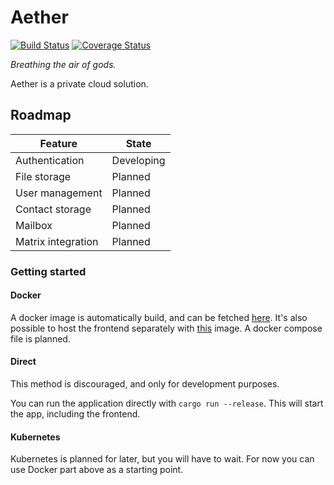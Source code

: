 # Aether

[![Build Status](https://travis-ci.org/aetherapp/aether.svg?branch=master)](https://travis-ci.org/aetherapp/aether)
[![Coverage Status](https://coveralls.io/repos/github/aetherapp/aether/badge.svg?branch=master)](https://coveralls.io/github/aetherapp/aether?branch=master)

_Breathing the air of gods._

Aether is a private cloud solution.

## Roadmap

| Feature            | State      |
| ------------------ | ---------- |
| Authentication     | Developing |
| File storage       | Planned    |
| User management    | Planned    |
| Contact storage    | Planned    |
| Mailbox            | Planned    |
| Matrix integration | Planned    |

### Getting started

#### Docker

A docker image is automatically build, and can be fetched [here](https://hub.docker.com/repository/docker/aethercloud/aether). It's also possible to host the frontend separately with [this](https://hub.docker.com/repository/docker/aethercloud/frontend) image. A docker compose file is planned.

#### Direct

This method is discouraged, and only for development purposes.

You can run the application directly with `cargo run --release`. This will start the app, including the frontend.

#### Kubernetes

Kubernetes is planned for later, but you will have to wait. For now you can use Docker part above as a starting point.

